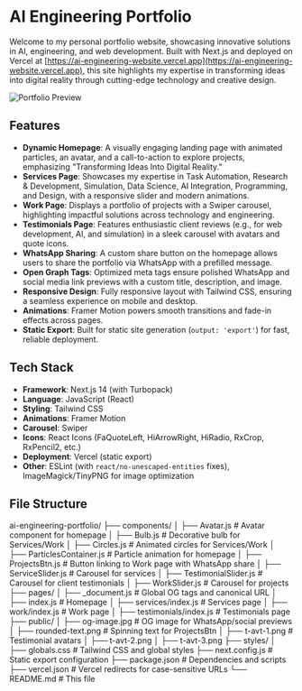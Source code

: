 # AI Engineering Portfolio

Welcome to my personal portfolio website, showcasing innovative solutions in AI, engineering, and web development. Built with Next.js and deployed on Vercel at [https://ai-engineering-website.vercel.app](https://ai-engineering-website.vercel.app), this site highlights my expertise in transforming ideas into digital reality through cutting-edge technology and creative design.

![Portfolio Preview](https://ai-engineering-website.vercel.app/og-image.jpg)

## Features

- **Dynamic Homepage**: A visually engaging landing page with animated particles, an avatar, and a call-to-action to explore projects, emphasizing "Transforming Ideas Into Digital Reality."
- **Services Page**: Showcases my expertise in Task Automation, Research & Development, Simulation, Data Science, AI Integration, Programming, and Design, with a responsive slider and modern animations.
- **Work Page**: Displays a portfolio of projects with a Swiper carousel, highlighting impactful solutions across technology and engineering.
- **Testimonials Page**: Features enthusiastic client reviews (e.g., for web development, AI, and simulation) in a sleek carousel with avatars and quote icons.
- **WhatsApp Sharing**: A custom share button on the homepage allows users to share the portfolio via WhatsApp with a prefilled message.
- **Open Graph Tags**: Optimized meta tags ensure polished WhatsApp and social media link previews with a custom title, description, and image.
- **Responsive Design**: Fully responsive layout with Tailwind CSS, ensuring a seamless experience on mobile and desktop.
- **Animations**: Framer Motion powers smooth transitions and fade-in effects across pages.
- **Static Export**: Built for static site generation (`output: 'export'`) for fast, reliable deployment.

## Tech Stack

- **Framework**: Next.js 14 (with Turbopack)
- **Language**: JavaScript (React)
- **Styling**: Tailwind CSS
- **Animations**: Framer Motion
- **Carousel**: Swiper
- **Icons**: React Icons (FaQuoteLeft, HiArrowRight, HiRadio, RxCrop, RxPencil2, etc.)
- **Deployment**: Vercel (static export)
- **Other**: ESLint (with `react/no-unescaped-entities` fixes), ImageMagick/TinyPNG for image optimization

## File Structure

ai-engineering-portfolio/
├── components/
│ ├── Avatar.js # Avatar component for homepage
│ ├── Bulb.js # Decorative bulb for Services/Work
│ ├── Circles.js # Animated circles for Services/Work
│ ├── ParticlesContainer.js # Particle animation for homepage
│ ├── ProjectsBtn.js # Button linking to Work page with WhatsApp share
│ ├── ServiceSlider.js # Carousel for services
│ ├── TestimonialSlider.js # Carousel for client testimonials
│ ├── WorkSlider.js # Carousel for projects
├── pages/
│ ├── \_document.js # Global OG tags and canonical URL
│ ├── index.js # Homepage
│ ├── services/index.js # Services page
│ ├── work/index.js # Work page
│ ├── testimonials/index.js # Testimonials page
├── public/
│ ├── og-image.jpg # OG image for WhatsApp/social previews
│ ├── rounded-text.png # Spinning text for ProjectsBtn
│ ├── t-avt-1.png # Testimonial avatars
│ ├── t-avt-2.png
│ ├── t-avt-3.png
├── styles/
│ ├── globals.css # Tailwind CSS and global styles
├── next.config.js # Static export configuration
├── package.json # Dependencies and scripts
├── vercel.json # Vercel redirects for case-sensitive URLs
└── README.md # This file
